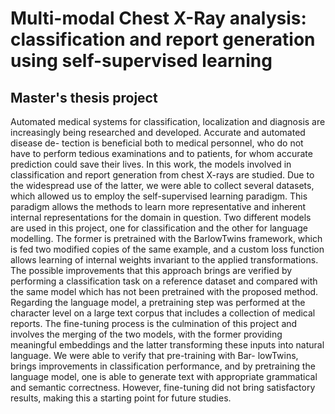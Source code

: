 # Multi-modal Chest X-Ray analysis: classification and report generation using self-supervised learning

## Master's thesis project

Automated medical systems for classification, localization and diagnosis are increasingly being researched and developed. Accurate and automated disease de- tection is beneficial both to medical personnel, who do not have to perform tedious examinations and to patients, for whom accurate prediction could save their lives. In this work, the models involved in classification and report generation from chest X-rays are studied. Due to the widespread use of the latter, we were able to collect several datasets, which allowed us to employ the self-supervised learning paradigm. This paradigm allows the methods to learn more representative and inherent internal representations for the domain in question. Two different models are used in this project, one for classification and the other for language modelling. The former is pretrained with the BarlowTwins framework, which is fed two modified copies of the same example, and a custom loss function allows learning of internal weights invariant to the applied transformations. The possible improvements that this approach brings are verified by performing a classification task on a reference dataset and compared with the same model which has not been pretrained with the proposed method. Regarding the language model, a pretraining step was performed at the character level on a large text corpus that includes a collection of medical reports. The fine-tuning process is the culmination of this project and involves the merging of the two models, with the former providing meaningful embeddings and the latter transforming these inputs into natural language. We were able to verify that pre-training with Bar- lowTwins, brings improvements in classification performance, and by pretraining the language model, one is able to generate text with appropriate grammatical and semantic correctness. However, fine-tuning did not bring satisfactory results, making this a starting point for future studies.
